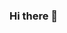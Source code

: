 ### Hi there 👋

<!--
Hi my name is Matthew Meech I am a student at Mother Teresa HS

- 🌱 I’m currently learning Python and C++
- 📫 you can reach me @ matthew.meech@mths.ca
- 😄 Pronouns He/Him
- ⚡ Fun fact: My favorite video game is Brawlhalla
